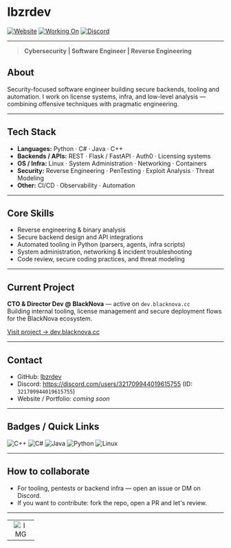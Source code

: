 # lbzrdev

[![Website](https://img.shields.io/badge/🌐-Website-8b5cf6?style=for-the-badge)](https://github.com/lbzrdev)
[![Working On](https://img.shields.io/badge/⚙️-Working%20On-8b5cf6?style=for-the-badge)](https://dev.blacknova.cc)
[![Discord](https://img.shields.io/badge/💬-Discord-5865F2?style=for-the-badge)](https://discord.com/users/321709944019615755)

---

> **Cybersecurity | Software Engineer | Reverse Engineering**

## About
Security-focused software engineer building secure backends, tooling and automation. I work on license systems, infra, and low-level analysis — combining offensive techniques with pragmatic engineering.

---

## Tech Stack
- **Languages:** Python · C# · Java · C++  
- **Backends / APIs:** REST · Flask / FastAPI · Auth0 · Licensing systems  
- **OS / Infra:** Linux · System Administration · Networking · Containers  
- **Security:** Reverse Engineering · PenTesting · Exploit Analysis · Threat Modeling  
- **Other:** CI/CD · Observability · Automation

---

## Core Skills
- Reverse engineering & binary analysis  
- Secure backend design and API integrations  
- Automated tooling in Python (parsers, agents, infra scripts)  
- System administration, networking & incident troubleshooting  
- Code review, secure coding practices, and threat modeling

---

## Current Project
**CTO & Director Dev @ BlackNova** — active on `dev.blacknova.cc`  
Building internal tooling, license management and secure deployment flows for the BlackNova ecosystem.

[Visit project → dev.blacknova.cc](https://dev.blacknova.cc)

---

## Contact
- GitHub: [lbzrdev](https://github.com/lbzrdev)  
- Discord: <https://discord.com/users/321709944019615755> (ID: `321709944019615755`)  
- Website / Portfolio: *coming soon*

---

## Badges / Quick Links
![C++](https://img.shields.io/badge/c++-%2300599C.svg?style=for-the-badge&logo=c%2B%2B&logoColor=white)
![C#](https://img.shields.io/badge/c%23-%23239120.svg?style=for-the-badge&logo=csharp&logoColor=white)
![Java](https://img.shields.io/badge/java-%23ED8B00.svg?style=for-the-badge&logo=openjdk&logoColor=white)
![Python](https://img.shields.io/badge/python-%233776AB.svg?style=for-the-badge&logo=python&logoColor=white)
![Linux](https://img.shields.io/badge/linux-%23000000.svg?style=for-the-badge&logo=linux&logoColor=white)

---

## How to collaborate
- For tooling, pentests or backend infra — open an issue or DM on Discord.  
- If you want to contribute: fork the repo, open a PR and let's review.

---
<div align="center">
  <table>
    <tr>
      <td align="center">
        <a href="https://github.com/lbzrdev" style="text-decoration: none;">
          <img src="https://cdn.discordapp.com/attachments/1419270453867843676/1428877369141231616/image.png?ex=68f41940&is=68f2c7c0&hm=a015e6d4daa4d13d487e06b11eb1041f3672a44c49a94664e2e0925ce57c0c35&" alt="IMG" style="vertical-align: middle; width: auto; max-width: 70%;" />
        </a>
      </td>
    </tr>
  </table>
</div>

